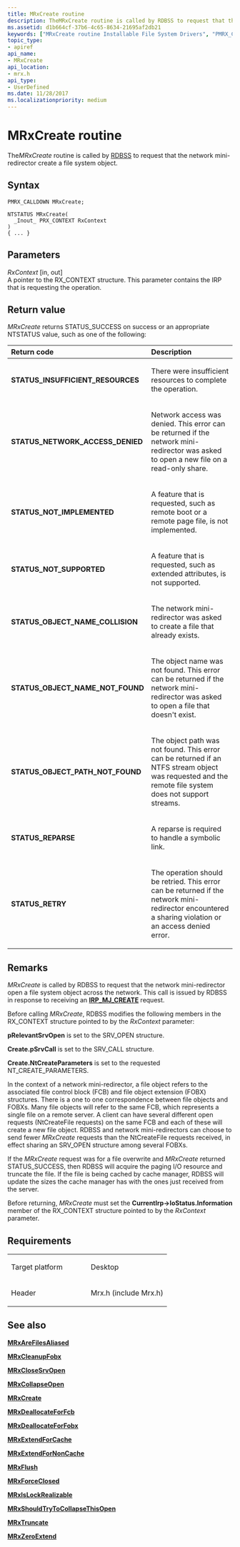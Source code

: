 ```yaml
---
title: MRxCreate routine
description: TheMRxCreate routine is called by RDBSS to request that the network mini-redirector create a file system object.
ms.assetid: d1b664cf-37b6-4c65-8634-21695af2db21
keywords: ["MRxCreate routine Installable File System Drivers", "PMRX_CALLDOWN"]
topic_type:
- apiref
api_name:
- MRxCreate
api_location:
- mrx.h
api_type:
- UserDefined
ms.date: 11/28/2017
ms.localizationpriority: medium
---
```


# MRxCreate routine


The*MRxCreate* routine is called by [RDBSS](./the-rdbss-driver-and-library.md) to request that the network mini-redirector create a file system object.

Syntax
------

```ManagedCPlusPlus
PMRX_CALLDOWN MRxCreate;

NTSTATUS MRxCreate(
  _Inout_ PRX_CONTEXT RxContext
)
{ ... }
```

Parameters
----------

*RxContext* \[in, out\]  
A pointer to the RX\_CONTEXT structure. This parameter contains the IRP that is requesting the operation.

Return value
------------

*MRxCreate* returns STATUS\_SUCCESS on success or an appropriate NTSTATUS value, such as one of the following:

<table>
<colgroup>
<col width="50%" />
<col width="50%" />
</colgroup>
<thead>
<tr class="header">
<th align="left">Return code</th>
<th align="left">Description</th>
</tr>
</thead>
<tbody>
<tr class="odd">
<td align="left"><strong>STATUS_INSUFFICIENT_RESOURCES</strong></td>
<td align="left"><p>There were insufficient resources to complete the operation.</p></td>
</tr>
<tr class="even">
<td align="left"><strong>STATUS_NETWORK_ACCESS_DENIED</strong></td>
<td align="left"><p>Network access was denied. This error can be returned if the network mini-redirector was asked to open a new file on a read-only share.</p></td>
</tr>
<tr class="odd">
<td align="left"><strong>STATUS_NOT_IMPLEMENTED</strong></td>
<td align="left"><p>A feature that is requested, such as remote boot or a remote page file, is not implemented.</p></td>
</tr>
<tr class="even">
<td align="left"><strong>STATUS_NOT_SUPPORTED</strong></td>
<td align="left"><p>A feature that is requested, such as extended attributes, is not supported.</p></td>
</tr>
<tr class="odd">
<td align="left"><strong>STATUS_OBJECT_NAME_COLLISION</strong></td>
<td align="left"><p>The network mini-redirector was asked to create a file that already exists.</p></td>
</tr>
<tr class="even">
<td align="left"><strong>STATUS_OBJECT_NAME_NOT_FOUND</strong></td>
<td align="left"><p>The object name was not found. This error can be returned if the network mini-redirector was asked to open a file that doesn't exist.</p></td>
</tr>
<tr class="odd">
<td align="left"><strong>STATUS_OBJECT_PATH_NOT_FOUND</strong></td>
<td align="left"><p>The object path was not found. This error can be returned if an NTFS stream object was requested and the remote file system does not support streams.</p></td>
</tr>
<tr class="even">
<td align="left"><strong>STATUS_REPARSE</strong></td>
<td align="left"><p>A reparse is required to handle a symbolic link.</p></td>
</tr>
<tr class="odd">
<td align="left"><strong>STATUS_RETRY</strong></td>
<td align="left"><p>The operation should be retried. This error can be returned if the network mini-redirector encountered a sharing violation or an access denied error.</p></td>
</tr>
</tbody>
</table>

 

Remarks
-------

*MRxCreate* is called by RDBSS to request that the network mini-redirector open a file system object across the network. This call is issued by RDBSS in response to receiving an [**IRP\_MJ\_CREATE**](irp-mj-create.md) request.

Before calling *MRxCreate*, RDBSS modifies the following members in the RX\_CONTEXT structure pointed to by the *RxContext* parameter:

**pRelevantSrvOpen** is set to the SRV\_OPEN structure.

**Create.pSrvCall** is set to the SRV\_CALL structure.

**Create.NtCreateParameters** is set to the requested NT\_CREATE\_PARAMETERS.

In the context of a network mini-redirector, a file object refers to the associated file control block (FCB) and file object extension (FOBX) structures. There is a one to one correspondence between file objects and FOBXs. Many file objects will refer to the same FCB, which represents a single file on a remote server. A client can have several different open requests (NtCreateFile requests) on the same FCB and each of these will create a new file object. RDBSS and network mini-redirectors can choose to send fewer *MRxCreate* requests than the NtCreateFile requests received, in effect sharing an SRV\_OPEN structure among several FOBXs.

If the *MRxCreate* request was for a file overwrite and *MRxCreate* returned STATUS\_SUCCESS, then RDBSS will acquire the paging I/O resource and truncate the file. If the file is being cached by cache manager, RDBSS will update the sizes the cache manager has with the ones just received from the server.

Before returning, *MRxCreate* must set the **CurrentIrp-&gt;IoStatus.Information** member of the RX\_CONTEXT structure pointed to by the *RxContext* parameter.

Requirements
------------

<table>
<colgroup>
<col width="50%" />
<col width="50%" />
</colgroup>
<tbody>
<tr class="odd">
<td align="left"><p>Target platform</p></td>
<td align="left">Desktop</td>
</tr>
<tr class="even">
<td align="left"><p>Header</p></td>
<td align="left">Mrx.h (include Mrx.h)</td>
</tr>
</tbody>
</table>

## See also


[**MRxAreFilesAliased**](/windows-hardware/drivers/ddi/mrx/nc-mrx-pmrx_chkfcb_calldown)

[**MRxCleanupFobx**](/previous-versions/windows/hardware/drivers/ff549841(v=vs.85))

[**MRxCloseSrvOpen**](/windows-hardware/drivers/ddi/mrx/nc-mrx-pmrx_calldown)

[**MRxCollapseOpen**](mrxcollapseopen.md)

[**MRxCreate**](mrxcreate.md)

[**MRxDeallocateForFcb**](/windows-hardware/drivers/ddi/mrx/nc-mrx-pmrx_deallocate_for_fcb)

[**MRxDeallocateForFobx**](/windows-hardware/drivers/ddi/mrx/nc-mrx-pmrx_deallocate_for_fobx)

[**MRxExtendForCache**](/windows-hardware/drivers/ddi/mrx/nc-mrx-pmrx_extendfile_calldown)

[**MRxExtendForNonCache**](mrxextendfornoncache.md)

[**MRxFlush**](mrxflush.md)

[**MRxForceClosed**](/windows-hardware/drivers/ddi/mrx/nc-mrx-pmrx_forceclosed_calldown)

[**MRxIsLockRealizable**](/windows-hardware/drivers/ddi/mrx/nc-mrx-pmrx_is_lock_realizable)

[**MRxShouldTryToCollapseThisOpen**](mrxshouldtrytocollapsethisopen.md)

[**MRxTruncate**](mrxtruncate.md)

[**MRxZeroExtend**](mrxzeroextend.md)

 

